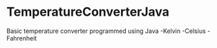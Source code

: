 TemperatureConverterJava
========================

Basic temperature converter programmed using Java
-Kelvin
-Celsius
-Fahrenheit
